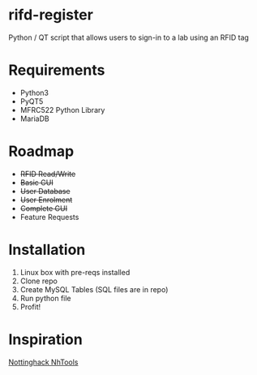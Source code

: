 # rifd-register
Python / QT script that allows users to sign-in to a lab using an RFID tag

# Requirements
* Python3
* PyQT5
* MFRC522 Python Library
* MariaDB

# Roadmap
* ~~RFID Read/Write~~
* ~~Basic GUI~~
* ~~User Database~~
* ~~User Enrolment~~
* ~~Complete GUI~~
* Feature Requests

# Installation
1. Linux box with pre-reqs installed
2. Clone repo
3. Create MySQL Tables (SQL files are in repo)
4. Run python file
5. Profit!

# Inspiration
[Nottinghack NhTools](https://wiki.nottinghack.org.uk/wiki/Nhtools)
